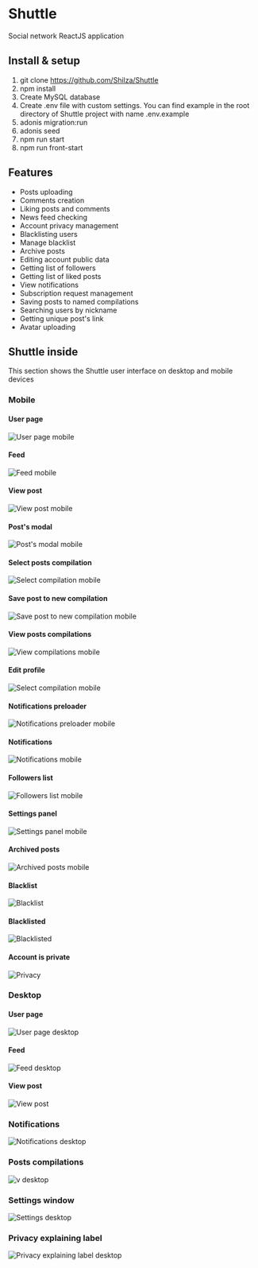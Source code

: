 # Shuttle

Social network ReactJS application

## Install & setup

1. git clone https://github.com/Shilza/Shuttle
2. npm install
3. Create MySQL database
4. Create .env file with custom settings. You can find example in the root directory of Shuttle project with name .env.example
5. adonis migration:run
6. adonis seed
7. npm run start
8. npm run front-start

## Features

* Posts uploading
* Comments creation
* Liking posts and comments
* News feed checking
* Account privacy management
* Blacklisting users
* Manage blacklist
* Archive posts
* Editing account public data
* Getting list of followers
* Getting list of liked posts
* View notifications
* Subscription request management
* Saving posts to named compilations
* Searching users by nickname
* Getting unique post's link
* Avatar uploading

## Shuttle inside
This section shows the Shuttle user interface on desktop and mobile devices

### Mobile

#### User page
![User page mobile](https://github.com/Shilza/Shuttle/blob/master/presentation/mobile/userPage.jpg)

#### Feed
![Feed mobile](https://github.com/Shilza/Shuttle/blob/master/presentation/mobile/feed.jpg)

#### View post
![View post mobile](https://github.com/Shilza/Shuttle/blob/master/presentation/mobile/post.jpg)

#### Post's modal
![Post's modal mobile](https://github.com/Shilza/Shuttle/blob/master/presentation/mobile/postOptions.jpg)

#### Select posts compilation
![Select compilation mobile](https://github.com/Shilza/Shuttle/blob/master/presentation/mobile/chooseCompilation.jpg)

#### Save post to new compilation
![Save post to new compilation mobile](https://github.com/Shilza/Shuttle/blob/master/presentation/mobile/newCompilation.jpg)

#### View posts compilations
![View compilations mobile](https://github.com/Shilza/Shuttle/blob/master/presentation/mobile/compilationOnPage.jpg)

#### Edit profile
![Select compilation mobile](https://github.com/Shilza/Shuttle/blob/master/presentation/mobile/editProfile.jpg)

#### Notifications preloader
![Notifications preloader mobile](https://github.com/Shilza/Shuttle/blob/master/presentation/mobile/notificationsStub.jpg)

#### Notifications
![Notifications mobile](https://github.com/Shilza/Shuttle/blob/master/presentation/mobile/notifications.jpg)

#### Followers list
![Followers list mobile](https://github.com/Shilza/Shuttle/blob/master/presentation/mobile/followersList.jpg)

#### Settings panel
![Settings panel mobile](https://github.com/Shilza/Shuttle/blob/master/presentation/mobile/settingsPanel.jpg)

#### Archived posts
![Archived posts mobile](https://github.com/Shilza/Shuttle/blob/master/presentation/mobile/archive.jpg)

#### Blacklist
![Blacklist](https://github.com/Shilza/Shuttle/blob/master/presentation/mobile/blackList.jpg)

#### Blacklisted
![Blacklisted](https://github.com/Shilza/Shuttle/blob/master/presentation/mobile/inBlacklist.jpg)

#### Account is private
![Privacy](https://github.com/Shilza/Shuttle/blob/master/presentation/mobile/private.jpg)

### Desktop

#### User page
![User page desktop](https://github.com/Shilza/Shuttle/blob/master/presentation/desktop/userpage.jpg)

#### Feed
![Feed desktop](https://github.com/Shilza/Shuttle/blob/master/presentation/desktop/feed.jpg)

#### View post
![View post](https://github.com/Shilza/Shuttle/blob/master/presentation/desktop/viewPost.jpg)

### Notifications
![Notifications desktop](https://github.com/Shilza/Shuttle/blob/master/presentation/desktop/notifications.jpg)

### Posts compilations
![v desktop](https://github.com/Shilza/Shuttle/blob/master/presentation/desktop/compilations.jpg)

### Settings window
![Settings desktop](https://github.com/Shilza/Shuttle/blob/master/presentation/desktop/settings.jpg)

### Privacy explaining label
![Privacy explaining label desktop](https://github.com/Shilza/Shuttle/blob/master/presentation/desktop/private.jpg)

